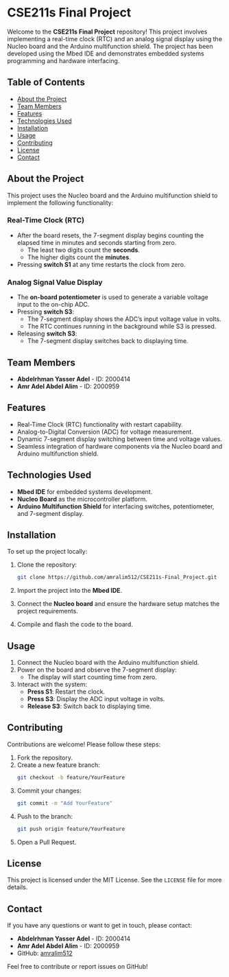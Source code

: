 # CSE211s Final Project

Welcome to the **CSE211s Final Project** repository! This project involves implementing a real-time clock (RTC) and an analog signal display using the Nucleo board and the Arduino multifunction shield. The project has been developed using the Mbed IDE and demonstrates embedded systems programming and hardware interfacing.

## Table of Contents

- [About the Project](#about-the-project)
- [Team Members](#team-members)
- [Features](#features)
- [Technologies Used](#technologies-used)
- [Installation](#installation)
- [Usage](#usage)
- [Contributing](#contributing)
- [License](#license)
- [Contact](#contact)

## About the Project

This project uses the Nucleo board and the Arduino multifunction shield to implement the following functionality:

### Real-Time Clock (RTC)

- After the board resets, the 7-segment display begins counting the elapsed time in minutes and seconds starting from zero.
  - The least two digits count the **seconds**.
  - The higher digits count the **minutes**.
- Pressing **switch S1** at any time restarts the clock from zero.

### Analog Signal Value Display

- The **on-board potentiometer** is used to generate a variable voltage input to the on-chip ADC.
- Pressing **switch S3**:
  - The 7-segment display shows the ADC’s input voltage value in volts.
  - The RTC continues running in the background while S3 is pressed.
- Releasing **switch S3**:
  - The 7-segment display switches back to displaying time.

## Team Members

- **Abdelrhman Yasser Adel** - ID: 2000414
- **Amr Adel Abdel Alim** - ID: 2000959

## Features

- Real-Time Clock (RTC) functionality with restart capability.
- Analog-to-Digital Conversion (ADC) for voltage measurement.
- Dynamic 7-segment display switching between time and voltage values.
- Seamless integration of hardware components via the Nucleo board and Arduino multifunction shield.

## Technologies Used

- **Mbed IDE** for embedded systems development.
- **Nucleo Board** as the microcontroller platform.
- **Arduino Multifunction Shield** for interfacing switches, potentiometer, and 7-segment display.

## Installation

To set up the project locally:

1. Clone the repository:
   ```bash
   git clone https://github.com/amralim512/CSE211s-Final_Project.git
   ```
2. Import the project into the **Mbed IDE**.

3. Connect the **Nucleo board** and ensure the hardware setup matches the project requirements.

4. Compile and flash the code to the board.

## Usage

1. Connect the Nucleo board with the Arduino multifunction shield.
2. Power on the board and observe the 7-segment display:
   - The display will start counting time from zero.
3. Interact with the system:
   - **Press S1**: Restart the clock.
   - **Press S3**: Display the ADC input voltage in volts.
   - **Release S3**: Switch back to displaying time.

## Contributing

Contributions are welcome! Please follow these steps:

1. Fork the repository.
2. Create a new feature branch:
   ```bash
   git checkout -b feature/YourFeature
   ```
3. Commit your changes:
   ```bash
   git commit -m "Add YourFeature"
   ```
4. Push to the branch:
   ```bash
   git push origin feature/YourFeature
   ```
5. Open a Pull Request.

## License

This project is licensed under the MIT License. See the `LICENSE` file for more details.

## Contact

If you have any questions or want to get in touch, please contact:

- **Abdelrhman Yasser Adel** - ID: 2000414
- **Amr Adel Abdel Alim** - ID: 2000959
- GitHub: [amralim512](https://github.com/amralim512)

Feel free to contribute or report issues on GitHub!
